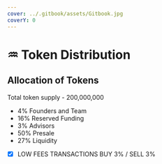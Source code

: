 ```yaml
---
cover: ../.gitbook/assets/Gitbook.jpg
coverY: 0
---
```


# ♒ Token Distribution



## Allocation of Tokens

Total token supply - 200,000,000



* 4% Founders and Team
* 16% Reserved Funding
* 3% Advisors
* 50% Presale
* 27% Liquidity

<!---->

* [x] LOW FEES TRANSACTIONS BUY 3% / SELL 3%
